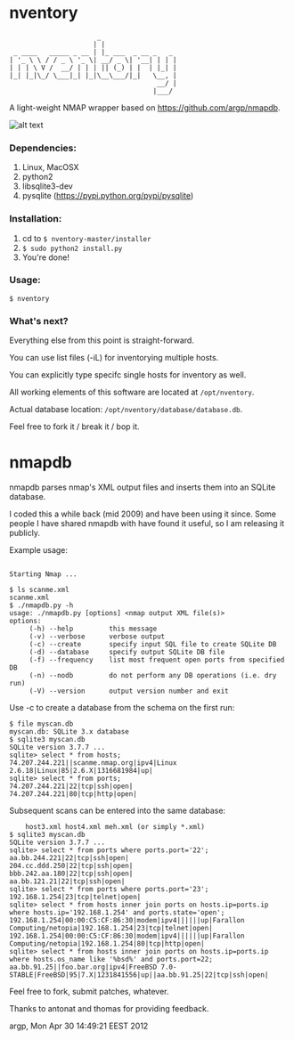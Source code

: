 # nventory

```
                      _                   
                     | |                  
 _ ____   _____ _ __ | |_ ___  _ __ _   _ 
| '_ \ \ / / _ \ '_ \| __/ _ \| '__| | | |
| | | \ V /  __/ | | | || (_) | |  | |_| |
|_| |_|\_/ \___|_| |_|\__\___/|_|   \__, |
                                     __/ |
                                    |___/ 
```

A light-weight NMAP wrapper based on https://github.com/argp/nmapdb.

![alt text](https://i.imgur.com/BhtEOMg.png "nventory!")

### Dependencies:
1. Linux, MacOSX
1. python2
2. libsqlite3-dev
3. pysqlite (https://pypi.python.org/pypi/pysqlite)

### Installation:

1. cd to `$ nventory-master/installer`
2. `$ sudo python2 install.py`
3. You're done!

### Usage:

`$ nventory`

### What's next?

Everything else from this point is straight-forward. 

You can use list files (-iL) for inventorying multiple hosts.

You can explicitly type specifc single hosts for inventory as well.

All working elements of this software are located at `/opt/nventory`.

Actual database location: `/opt/nventory/database/database.db`.

Feel free to fork it / break it / bop it.

# nmapdb

nmapdb parses nmap's XML output files and inserts them into an SQLite database.

I coded this a while back (mid 2009) and have been using it since.  Some
people I have shared nmapdb with have found it useful, so I am releasing it
publicly.

Example usage:

```$ sudo nmap -A -oX scanme.xml scanme.nmap.org

Starting Nmap ...

$ ls scanme.xml
scanme.xml
$ ./nmapdb.py -h
usage: ./nmapdb.py [options] <nmap output XML file(s)>
options:
     (-h) --help         this message
     (-v) --verbose      verbose output
     (-c) --create       specify input SQL file to create SQLite DB
     (-d) --database     specify output SQLite DB file
     (-f) --frequency    list most frequent open ports from specified DB
     (-n) --nodb         do not perform any DB operations (i.e. dry run)
     (-V) --version      output version number and exit
```

Use -c to create a database from the schema on the first run:
```$ ./nmapdb.py -c nmapdb.sql -d myscan.db scanme.xml
$ file myscan.db
myscan.db: SQLite 3.x database
$ sqlite3 myscan.db
SQLite version 3.7.7 ...
sqlite> select * from hosts;
74.207.244.221||scanme.nmap.org|ipv4|Linux 2.6.18|Linux|85|2.6.X|1316681984|up|
sqlite> select * from ports;
74.207.244.221|22|tcp|ssh|open|
74.207.244.221|80|tcp|http|open|
```

Subsequent scans can be entered into the same database:

```$ ./nmapdb.py -d myscan.db bar.xml foo.xml host1.xml host2.xml \
    host3.xml host4.xml meh.xml (or simply *.xml)
$ sqlite3 myscan.db
SQLite version 3.7.7 ...
sqlite> select * from ports where ports.port='22';
aa.bb.244.221|22|tcp|ssh|open|
204.cc.ddd.250|22|tcp|ssh|open|
bbb.242.aa.180|22|tcp|ssh|open|
aa.bb.121.21|22|tcp|ssh|open|
sqlite> select * from ports where ports.port='23';
192.168.1.254|23|tcp|telnet|open|
sqlite> select * from hosts inner join ports on hosts.ip=ports.ip where hosts.ip='192.168.1.254' and ports.state='open';
192.168.1.254|00:00:C5:CF:86:30|modem|ipv4||||||up|Farallon Computing/netopia|192.168.1.254|23|tcp|telnet|open|
192.168.1.254|00:00:C5:CF:86:30|modem|ipv4||||||up|Farallon Computing/netopia|192.168.1.254|80|tcp|http|open|
sqlite> select * from hosts inner join ports on hosts.ip=ports.ip where hosts.os_name like '%bsd%' and ports.port=22;
aa.bb.91.25||foo.bar.org|ipv4|FreeBSD 7.0-STABLE|FreeBSD|95|7.X|1231841556|up||aa.bb.91.25|22|tcp|ssh|open|
```

Feel free to fork, submit patches, whatever.

Thanks to antonat and thomas for providing feedback.

argp, Mon Apr 30 14:49:21 EEST 2012



